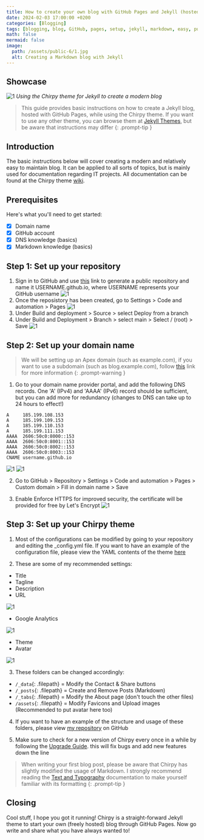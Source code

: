 ```yaml
---
title: How to create your own blog with GitHub Pages and Jekyll (hosted for free!)
date: 2024-02-03 17:00:00 +0200
categories: [Blogging]
tags: [blogging, blog, GitHub, pages, setup, jekyll, markdown, easy, publishing, Chirpy, share, social]
math: false
mermaid: false
image:
  path: /assets/public-6/1.jpg
  alt: Creating a Markdown blog with Jekyll
---
```


## Showcase
![1](/assets/public-6/2.png)
_Using the Chirpy theme for Jekyll to create a modern blog_

> This guide provides basic instructions on how to create a Jekyll blog, hosted with GitHub Pages, while using the Chirpy theme. If you want to use any other theme, you can browse them at [Jekyll Themes](https://jekyllrb.com/docs/themes/), but be aware that instructions may differ
{: .prompt-tip }

## Introduction
The basic instructions below will cover creating a modern and relatively easy to maintain blog. It can be applied to all sorts of topics, but is mainly used for documentation regarding IT projects. All documentation can be found at the Chirpy theme [wiki](https://github.com/cotes2020/jekyll-theme-chirpy/wiki).

## Prerequisites
Here's what you'll need to get started:
- [x] Domain name
- [x] GitHub account
- [x] DNS knowledge (basics)
- [x] Markdown knowledge (basics)

## Step 1: Set up your repository
1. Sign in to GitHub and use [this](https://github.com/cotes2020/chirpy-starter/generate) link to generate a public repository and name it USERNAME.github.io, where USERNAME represents your GitHub username
![1](/assets/public-6/3.png)
2. Once the reposistory has been created, go to Settings > Code and automation > Pages
![1](/assets/public-6/4.png)
3. Under Build and deployment > Source > select Deploy from a branch
4. Under Build and Deployment > Branch > select main > Select / (root) > Save
![1](/assets/public-6/5.png)

## Step 2: Set up your domain name
> We will be setting up an Apex domain (such as example.com), if you want to use a subdomain (such as blog.example.com), follow [this](https://docs.github.com/en/pages/configuring-a-custom-domain-for-your-github-pages-site/about-custom-domains-and-github-pages#using-a-subdomain-for-your-github-pages-site) link for more information
{: .prompt-warning }

1. Go to your domain name provider portal, and add the following DNS records. One 'A' (IPv4) and 'AAAA' (IPv6) record should be sufficient, but you can add more for redundancy (changes to DNS can take up to 24 hours to effect!)
```
A     185.199.108.153
A     185.199.109.153
A     185.199.110.153
A     185.199.111.153
AAAA  2606:50c0:8000::153
AAAA  2606:50c0:8001::153
AAAA  2606:50c0:8002::153
AAAA  2606:50c0:8003::153
CNAME username.github.io
```
![1](/assets/public-6/6.png)
![1](/assets/public-6/7.png)

2. Go to GitHub > Repository > Settings > Code and automation > Pages > Custom domain > Fill in domain name > Save

3. Enable Enforce HTTPS for improved security, the certificate will be provided for free by Let's Encrypt
![1](/assets/public-6/8.png)

## Step 3: Set up your Chirpy theme
1. Most of the configurations can be modified by going to your repository and editing the _config.yml file. If you want to have an example of the configuration file, please view the YAML contents of the theme [here](https://github.com/cotes2020/jekyll-theme-chirpy/blob/master/_config.yml)

2. These are some of my recommended settings:

- Title
- Tagline
- Description
- URL

![1](/assets/public-6/9.png)

- Google Analytics

![1](/assets/public-6/10.png)

- Theme
- Avatar

![1](/assets/public-6/11.png)

3. These folders can be changed accordingly:
  - `/_data`{: .filepath} = Modify the Contact & Share buttons
  - `/_posts`{: .filepath} = Create and Remove Posts (Markdown)
  - `/_tabs`{: .filepath} = Modify the About page (don't touch the other files)
  - `/assets`{: .filepath} = Modify Favicons and Upload images (Recommended to put avatar here too)

4. If you want to have an example of the structure and usage of these folders, please view [my repository](https://github.com/jeroen66124/jeroen66124.github.io) on GitHub

5. Make sure to check for a new version of Chirpy every once in a while by following the [Upgrade Guide](https://github.com/cotes2020/jekyll-theme-chirpy/wiki/Upgrade-Guide#upgrade-from-starter). this will fix bugs and add new features down the line

> When writing your first blog post, please be aware that Chirpy has slightly modified the usage of Markdown. I strongly recommend reading the [Text and Typography](https://chirpy.cotes.page/posts/text-and-typography/) documentation to make yourself familiar with its formatting
{: .prompt-tip }

## Closing
Cool stuff, I hope you got it running! Chirpy is a straight-forward Jekyll theme to start your own (freely hosted) blog through GitHub Pages. Now go write and share what you have always wanted to!
